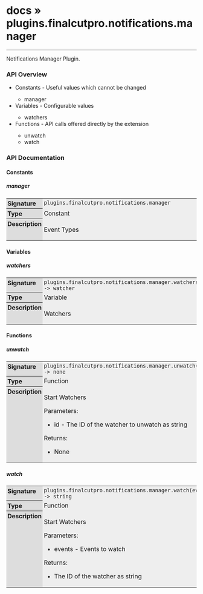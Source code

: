 # [docs](index.md) » plugins.finalcutpro.notifications.manager
---

Notifications Manager Plugin.

<style type="text/css">
	a { text-decoration: none; }
	a:hover { text-decoration: underline; }
	th { background-color: #DDDDDD; vertical-align: top; padding: 3px; }
	td { width: 100%; background-color: #EEEEEE; vertical-align: top; padding: 3px; }
	table { width: 100% ; border: 1px solid #0; text-align: left; }
	section > table table td { width: 0; }
</style>
<link rel="stylesheet" href="../../css/docs.css" type="text/css" media="screen" />
<h3>API Overview</h3>
<ul>
<li>Constants - Useful values which cannot be changed</li>
  <ul>
	<li><a href="#manager">manager</a></li>
  </ul>
<li>Variables - Configurable values</li>
  <ul>
	<li><a href="#watchers">watchers</a></li>
  </ul>
<li>Functions - API calls offered directly by the extension</li>
  <ul>
	<li><a href="#unwatch">unwatch</a></li>
	<li><a href="#watch">watch</a></li>
  </ul>
</ul>
<h3>API Documentation</h3>
<h4 class="documentation-section">Constants</h4>
  <section id="manager">
	<h5><a href="#manager">manager</a></h5>
	<table>
	  <tr>
		<th>Signature</th>
		<td><code>plugins.finalcutpro.notifications.manager</code></td>
	  </tr>
	  <tr>
		<th>Type</th>
		<td>Constant</td>
	  </tr>
	  <tr>
		<th>Description</th>
		<td><p>Event Types</p>
</td>
	  </tr>
	</table>
  </section>
<h4 class="documentation-section">Variables</h4>
  <section id="watchers">
	<h5><a href="#watchers">watchers</a></h5>
	<table>
	  <tr>
		<th>Signature</th>
		<td><code>plugins.finalcutpro.notifications.manager.watchers -&gt; watcher</code></td>
	  </tr>
	  <tr>
		<th>Type</th>
		<td>Variable</td>
	  </tr>
	  <tr>
		<th>Description</th>
		<td><p>Watchers</p>
</td>
	  </tr>
	</table>
  </section>
<h4 class="documentation-section">Functions</h4>
  <section id="unwatch">
	<h5><a href="#unwatch">unwatch</a></h5>
	<table>
	  <tr>
		<th>Signature</th>
		<td><code>plugins.finalcutpro.notifications.manager.unwatch(id) -&gt; none</code></td>
	  </tr>
	  <tr>
		<th>Type</th>
		<td>Function</td>
	  </tr>
	  <tr>
		<th>Description</th>
		<td><p>Start Watchers</p>
<p>Parameters:</p>
<ul>
<li>id - The ID of the watcher to unwatch as string</li>
</ul>
<p>Returns:</p>
<ul>
<li>None</li>
</ul>
</td>
	  </tr>
	</table>
  </section>
  <section id="watch">
	<h5><a href="#watch">watch</a></h5>
	<table>
	  <tr>
		<th>Signature</th>
		<td><code>plugins.finalcutpro.notifications.manager.watch(event) -&gt; string</code></td>
	  </tr>
	  <tr>
		<th>Type</th>
		<td>Function</td>
	  </tr>
	  <tr>
		<th>Description</th>
		<td><p>Start Watchers</p>
<p>Parameters:</p>
<ul>
<li>events - Events to watch</li>
</ul>
<p>Returns:</p>
<ul>
<li>The ID of the watcher as string</li>
</ul>
</td>
	  </tr>
	</table>
  </section>
